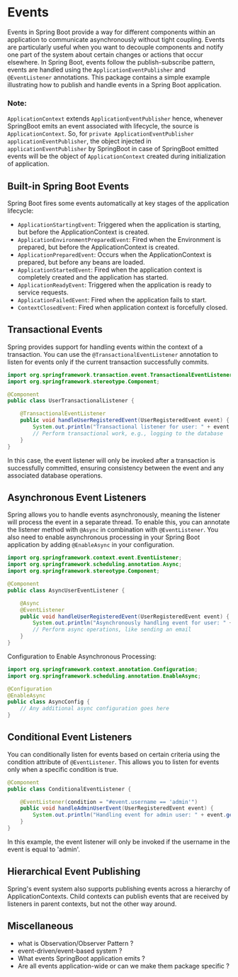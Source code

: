 # Events
Events in Spring Boot provide a way for different components within an application to communicate asynchronously without tight coupling. Events are particularly useful when you want to decouple components and notify one part of the system about certain changes or actions that occur elsewhere. In Spring Boot, events follow the publish-subscribe pattern, events are handled using the `ApplicationEventPublisher` and `@EventListener` annotations. This package contains a simple example illustrating how to publish and handle events in a Spring Boot application.

### Note:
`ApplicationContext` extends `ApplicationEventPublisher` hence, whenever SpringBoot emits an event associated with lifecycle, the source is `ApplicationContext`.
So, for `private ApplicationEventPublisher applicationEventPublisher`, the object injected in `applicationEventPublisher` by SpringBoot in case of SpringBoot emitted events will be the object of `ApplicationContext` created during initialization of application.

## Built-in Spring Boot Events
Spring Boot fires some events automatically at key stages of the application lifecycle:
- `ApplicationStartingEvent`: Triggered when the application is starting, but before the ApplicationContext is created.
- `ApplicationEnvironmentPreparedEvent`: Fired when the Environment is prepared, but before the ApplicationContext is created.
- `ApplicationPreparedEvent`: Occurs when the ApplicationContext is prepared, but before any beans are loaded.
- `ApplicationStartedEvent`: Fired when the application context is completely created and the application has started.
- `ApplicationReadyEvent`: Triggered when the application is ready to service requests.
- `ApplicationFailedEvent`: Fired when the application fails to start.
- `ContextClosedEvent`: Fired when application context is forcefully closed.

## Transactional Events
Spring provides support for handling events within the context of a transaction. You can use the `@TransactionalEventListener` annotation to listen for events only if the current transaction successfully commits.
```java
import org.springframework.transaction.event.TransactionalEventListener;
import org.springframework.stereotype.Component;

@Component
public class UserTransactionalListener {

    @TransactionalEventListener
    public void handleUserRegisteredEvent(UserRegisteredEvent event) {
        System.out.println("Transactional listener for user: " + event.getUsername());
        // Perform transactional work, e.g., logging to the database
    }
}
```
In this case, the event listener will only be invoked after a transaction is successfully committed, ensuring consistency between the event and any associated database operations.

## Asynchronous Event Listeners
Spring allows you to handle events asynchronously, meaning the listener will process the event in a separate thread. To enable this, you can annotate the listener method with `@Async` in combination with `@EventListener`. You also need to enable asynchronous processing in your Spring Boot application by adding `@EnableAsync` in your configuration.
```java
import org.springframework.context.event.EventListener;
import org.springframework.scheduling.annotation.Async;
import org.springframework.stereotype.Component;

@Component
public class AsyncUserEventListener {

    @Async
    @EventListener
    public void handleUserRegisteredEvent(UserRegisteredEvent event) {
        System.out.println("Asynchronously handling event for user: " + event.getUsername());
        // Perform async operations, like sending an email
    }
}
```
Configuration to Enable Asynchronous Processing:
```java
import org.springframework.context.annotation.Configuration;
import org.springframework.scheduling.annotation.EnableAsync;

@Configuration
@EnableAsync
public class AsyncConfig {
    // Any additional async configuration goes here
}
```

## Conditional Event Listeners
You can conditionally listen for events based on certain criteria using the condition attribute of `@EventListener`. This allows you to listen for events only when a specific condition is true.
```java
@Component
public class ConditionalEventListener {

    @EventListener(condition = "#event.username == 'admin'")
    public void handleAdminUserEvent(UserRegisteredEvent event) {
        System.out.println("Handling event for admin user: " + event.getUsername());
    }
}
```
In this example, the event listener will only be invoked if the username in the event is equal to 'admin'.

## Hierarchical Event Publishing
Spring's event system also supports publishing events across a hierarchy of ApplicationContexts. Child contexts can publish events that are received by listeners in parent contexts, but not the other way around.

## Miscellaneous
- what is Observation/Observer Pattern ?
- event-driven/event-based system ?
- What events SpringBoot application emits ?
- Are all events application-wide or can we make them package specific ?